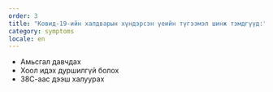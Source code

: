 ```yaml
---
order: 3
title: "Ковид-19-ийн халдварын хүндэрсэн үеийн түгээмэл шинж тэмдгүүд:"
category: symptoms
locale: en
---
```


- Амьсгал давчдах
- Хоол идэх дуршилгүй болох
- 38С-аас дээш халуурах
